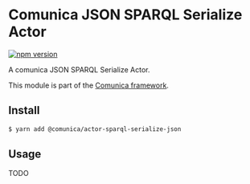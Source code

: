 # Comunica JSON SPARQL Serialize Actor

[![npm version](https://badge.fury.io/js/%40comunica%2Factor-sparql-serialize-json.svg)](https://www.npmjs.com/package/@comunica/actor-sparql-serialize-json)

A comunica JSON SPARQL Serialize Actor.

This module is part of the [Comunica framework](https://github.com/comunica/comunica).

## Install

```bash
$ yarn add @comunica/actor-sparql-serialize-json
```

## Usage

TODO
